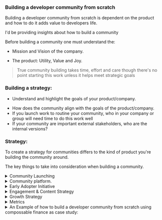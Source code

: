 ### Building a developer community from scratch

Building a developer community from scratch is dependent on the product and how to do it adds value to developers life.

I'd be providing insights about how to build a community

Before building a community one must understand the:

- Mission and Vision of the company.

- The product: Utility, Value and Joy.

> True community building takes time, effort and care though there's no point starting this work unless it helps meet strategic goals

### Building a strategy:

- Understand and highlight the goals of your product/company.

* How does the community align with the goals of the product/company.
* If you launch work to routine your community, who in your company or group will need time to do this work well
* If your community are important external stakeholders, who are the internal versions?

### Strategy:

To create a strategy for communities differs to the kind of product you're building the community around.

The key things to take into consideration when building a community.

<details><summary> Community Launching</summary>

<P>

##### The community Launch requires factors to take to consideration.

1. Defining the target audience.
2. The need of the audience. (Painpoint, Roadblocks)
3. The Value and solutions the product will provide.
4. Community Name.(Most cases the product name).
5. The community value statement.
</p>

</details>

<details><summary> Community platform.</summary>

1. Determining the audience and what platform to engage the community
2. Finding a simpler Social that aligns with the kind of community you're building.
3.

</details>

<details><summary> Early Adopter Initiative</summary>
<p>
    
1. What is an adopter

2. Who the product identify as an early adopter
3. Launch out period
4. Reach out via mail or anything
5. Onboarding process

 </p>

</details>

<details><summary> Engagement & Content Strategy</summary>
<p>

#### Thingsto consider while creating a list.

- Content
- Conversations
- Community rewards
</p>

</details>

<details><summary> Growth Strategy</summary>
<p>

- Understanding the developers at early adoption a key to growth </p>

</details>

<details><summary> Metrics</summary>
<p>

- Page Views
- Solutions Acepted
- Sign up into the community
- Likes
</p>

</details>

<details>
    <summary>An Example of how to build a developer community from scratch using compossable finance as case study:</summary>
<p>

#### A notion page highlighting how to pick up the strategy and use it on a product.

</p>
</details>
